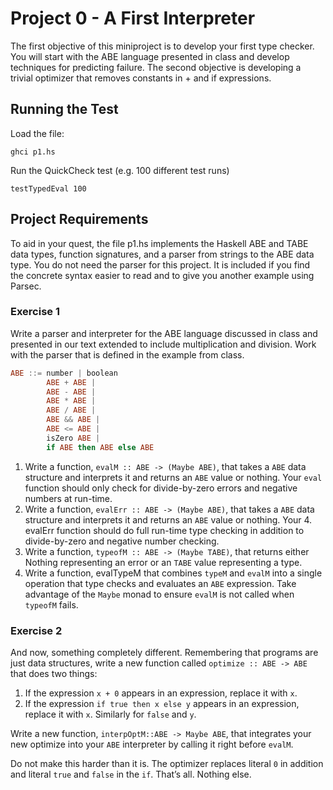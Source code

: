 # Project 0 - A First Interpreter

The first objective of this miniproject is to develop your first type checker. You will start with the ABE language presented in class and develop techniques for predicting failure. The second objective is developing a trivial optimizer that removes constants in + and if expressions.

## Running the Test

Load the file:
```
ghci p1.hs
```

Run the QuickCheck test (e.g. 100 different test runs)
```
testTypedEval 100
```

## Project Requirements

To aid in your quest, the file p1.hs implements the Haskell ABE and TABE data types, function signatures, and a parser from strings to the ABE data type. You do not need the parser for this project. It is included if you find the concrete syntax easier to read and to give you another example using Parsec.

### Exercise 1
Write a parser and interpreter for the ABE language discussed in class and presented in our text extended to include multiplication and division. Work with the parser that is defined in the example from class.

```haskell
ABE ::= number | boolean
        ABE + ABE |
        ABE - ABE |
        ABE * ABE |
        ABE / ABE |
        ABE && ABE |
        ABE <= ABE |
        isZero ABE |
        if ABE then ABE else ABE
```

1. Write a function, `evalM :: ABE -> (Maybe ABE)`, that takes a `ABE` data structure and interprets it and returns an `ABE` value or nothing. Your `eval` function should only check for divide-by-zero errors and negative numbers at run-time.
2. Write a function, `evalErr :: ABE -> (Maybe ABE)`, that takes a `ABE` data structure and interprets it and returns an `ABE` value or nothing. Your 4. evalErr function should do full run-time type checking in addition to divide-by-zero and negative number checking.
3. Write a function, `typeofM :: ABE -> (Maybe TABE)`, that returns either Nothing representing an error or an `TABE` value representing a type.
4. Write a function, evalTypeM that combines `typeM` and `evalM` into a single operation that type checks and evaluates an `ABE` expression. Take advantage of the `Maybe` monad to ensure `evalM` is not called when `typeofM` fails.

### Exercise 2
And now, something completely different. Remembering that programs are just data structures, write a new function called `optimize :: ABE -> ABE` that does two things:

1. If the expression `x + 0` appears in an expression, replace it with `x`.
2. If the expression `if true then x else y` appears in an expression, replace it with `x`. Similarly for `false` and `y`.

Write a new function, `interpOptM::ABE -> Maybe ABE`, that integrates your new optimize into your `ABE` interpreter by calling it right before `evalM`.

Do not make this harder than it is. The optimizer replaces literal `0` in addition and literal `true` and `false` in the `if`. That’s all. Nothing else.
